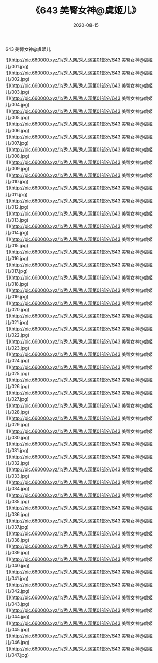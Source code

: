 ﻿---
layout: post
title:  《643 美臀女神@虞姬儿》
date:   2020-08-15
img: http://pic.660000.xyz/1:/秀人网/秀人网第01部分/643 美臀女神@虞姬儿/000.jpg
categories: [美女, 清纯, 唯美]
---

643 美臀女神@虞姬儿

  ![](http://pic.660000.xyz/1:/秀人网/秀人网第01部分/643 美臀女神@虞姬儿/001.jpg) <br> ![](http://pic.660000.xyz/1:/秀人网/秀人网第01部分/643 美臀女神@虞姬儿/002.jpg) <br> ![](http://pic.660000.xyz/1:/秀人网/秀人网第01部分/643 美臀女神@虞姬儿/003.jpg) <br> ![](http://pic.660000.xyz/1:/秀人网/秀人网第01部分/643 美臀女神@虞姬儿/004.jpg) <br> ![](http://pic.660000.xyz/1:/秀人网/秀人网第01部分/643 美臀女神@虞姬儿/005.jpg) <br> ![](http://pic.660000.xyz/1:/秀人网/秀人网第01部分/643 美臀女神@虞姬儿/006.jpg) <br> ![](http://pic.660000.xyz/1:/秀人网/秀人网第01部分/643 美臀女神@虞姬儿/007.jpg) <br> ![](http://pic.660000.xyz/1:/秀人网/秀人网第01部分/643 美臀女神@虞姬儿/008.jpg) <br> ![](http://pic.660000.xyz/1:/秀人网/秀人网第01部分/643 美臀女神@虞姬儿/009.jpg) <br> ![](http://pic.660000.xyz/1:/秀人网/秀人网第01部分/643 美臀女神@虞姬儿/010.jpg) <br> ![](http://pic.660000.xyz/1:/秀人网/秀人网第01部分/643 美臀女神@虞姬儿/011.jpg) <br> ![](http://pic.660000.xyz/1:/秀人网/秀人网第01部分/643 美臀女神@虞姬儿/012.jpg) <br> ![](http://pic.660000.xyz/1:/秀人网/秀人网第01部分/643 美臀女神@虞姬儿/013.jpg) <br> ![](http://pic.660000.xyz/1:/秀人网/秀人网第01部分/643 美臀女神@虞姬儿/014.jpg) <br> ![](http://pic.660000.xyz/1:/秀人网/秀人网第01部分/643 美臀女神@虞姬儿/015.jpg) <br> ![](http://pic.660000.xyz/1:/秀人网/秀人网第01部分/643 美臀女神@虞姬儿/016.jpg) <br> ![](http://pic.660000.xyz/1:/秀人网/秀人网第01部分/643 美臀女神@虞姬儿/017.jpg) <br> ![](http://pic.660000.xyz/1:/秀人网/秀人网第01部分/643 美臀女神@虞姬儿/018.jpg) <br> ![](http://pic.660000.xyz/1:/秀人网/秀人网第01部分/643 美臀女神@虞姬儿/019.jpg) <br> ![](http://pic.660000.xyz/1:/秀人网/秀人网第01部分/643 美臀女神@虞姬儿/020.jpg) <br> ![](http://pic.660000.xyz/1:/秀人网/秀人网第01部分/643 美臀女神@虞姬儿/021.jpg) <br> ![](http://pic.660000.xyz/1:/秀人网/秀人网第01部分/643 美臀女神@虞姬儿/022.jpg) <br> ![](http://pic.660000.xyz/1:/秀人网/秀人网第01部分/643 美臀女神@虞姬儿/023.jpg) <br> ![](http://pic.660000.xyz/1:/秀人网/秀人网第01部分/643 美臀女神@虞姬儿/024.jpg) <br> ![](http://pic.660000.xyz/1:/秀人网/秀人网第01部分/643 美臀女神@虞姬儿/025.jpg) <br> ![](http://pic.660000.xyz/1:/秀人网/秀人网第01部分/643 美臀女神@虞姬儿/026.jpg) <br> ![](http://pic.660000.xyz/1:/秀人网/秀人网第01部分/643 美臀女神@虞姬儿/027.jpg) <br> ![](http://pic.660000.xyz/1:/秀人网/秀人网第01部分/643 美臀女神@虞姬儿/028.jpg) <br> ![](http://pic.660000.xyz/1:/秀人网/秀人网第01部分/643 美臀女神@虞姬儿/029.jpg) <br> ![](http://pic.660000.xyz/1:/秀人网/秀人网第01部分/643 美臀女神@虞姬儿/030.jpg) <br> ![](http://pic.660000.xyz/1:/秀人网/秀人网第01部分/643 美臀女神@虞姬儿/031.jpg) <br> ![](http://pic.660000.xyz/1:/秀人网/秀人网第01部分/643 美臀女神@虞姬儿/032.jpg) <br> ![](http://pic.660000.xyz/1:/秀人网/秀人网第01部分/643 美臀女神@虞姬儿/033.jpg) <br> ![](http://pic.660000.xyz/1:/秀人网/秀人网第01部分/643 美臀女神@虞姬儿/034.jpg) <br> ![](http://pic.660000.xyz/1:/秀人网/秀人网第01部分/643 美臀女神@虞姬儿/035.jpg) <br> ![](http://pic.660000.xyz/1:/秀人网/秀人网第01部分/643 美臀女神@虞姬儿/036.jpg) <br> ![](http://pic.660000.xyz/1:/秀人网/秀人网第01部分/643 美臀女神@虞姬儿/037.jpg) <br> ![](http://pic.660000.xyz/1:/秀人网/秀人网第01部分/643 美臀女神@虞姬儿/038.jpg) <br> ![](http://pic.660000.xyz/1:/秀人网/秀人网第01部分/643 美臀女神@虞姬儿/039.jpg) <br> ![](http://pic.660000.xyz/1:/秀人网/秀人网第01部分/643 美臀女神@虞姬儿/040.jpg) <br> ![](http://pic.660000.xyz/1:/秀人网/秀人网第01部分/643 美臀女神@虞姬儿/041.jpg) <br> ![](http://pic.660000.xyz/1:/秀人网/秀人网第01部分/643 美臀女神@虞姬儿/042.jpg) <br> ![](http://pic.660000.xyz/1:/秀人网/秀人网第01部分/643 美臀女神@虞姬儿/043.jpg) <br> ![](http://pic.660000.xyz/1:/秀人网/秀人网第01部分/643 美臀女神@虞姬儿/044.jpg) <br> ![](http://pic.660000.xyz/1:/秀人网/秀人网第01部分/643 美臀女神@虞姬儿/045.jpg) <br> ![](http://pic.660000.xyz/1:/秀人网/秀人网第01部分/643 美臀女神@虞姬儿/046.jpg) <br> ![](http://pic.660000.xyz/1:/秀人网/秀人网第01部分/643 美臀女神@虞姬儿/047.jpg) <br>
